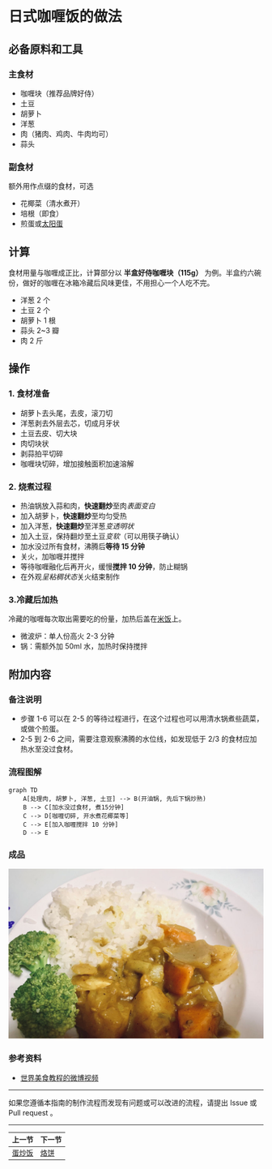 # 日式咖喱饭的做法

## 必备原料和工具

### 主食材

- 咖喱块（推荐品牌好侍）
- 土豆
- 胡萝卜
- 洋葱
- 肉（猪肉、鸡肉、牛肉均可）
- 蒜头

### 副食材

额外用作点缀的食材，可选

- 花椰菜（清水煮开）
- 培根（即食）
- 煎蛋或[太阳蛋](../../breakfast/太阳蛋.md)

## 计算

食材用量与咖喱成正比，计算部分以 **半盒好侍咖喱块（115g）** 为例。半盒约六碗份，做好的咖喱在冰箱冷藏后风味更佳，不用担心一个人吃不完。

- 洋葱 2 个
- 土豆 2 个
- 胡萝卜 1 根
- 蒜头 2~3 瓣
- 肉 2 斤

## 操作

### 1. 食材准备

- 胡萝卜去头尾，去皮，滚刀切
- 洋葱剥去外层去芯，切成月牙状
- 土豆去皮、切大块
- 肉切块状
- 剥蒜拍平切碎
- 咖喱块切碎，增加接触面积加速溶解

### 2. 烧煮过程

- 热油锅放入蒜和肉，**快速翻炒**至肉*表面变白*
- 加入胡萝卜，**快速翻炒**至均匀受热
- 加入洋葱，**快速翻炒**至洋葱*变透明状*
- 加入土豆，保持翻炒至土豆*变软*（可以用筷子确认）
- 加水没过所有食材，沸腾后**等待 15 分钟**
- 关火，加咖喱并搅拌
- 等待咖喱融化后再开火，缓慢**搅拌 10 分钟**，防止糊锅
- 在外观*呈粘稠状态*关火结束制作

### 3.冷藏后加热

冷藏的咖喱每次取出需要吃的份量，加热后盖在[米饭](../米饭.md)上。

- 微波炉：单人份高火 2-3 分钟
- 锅：需额外加 50ml 水，加热时保持搅拌

## 附加内容

### 备注说明

- 步骤 1-6 可以在 2-5 的等待过程进行，在这个过程也可以用清水锅煮些蔬菜，或做个煎蛋。
- 2-5 到 2-6 之间，需要注意观察沸腾的水位线，如发现低于 2/3 的食材应加热水至没过食材。

### 流程图解

``` mermaid
graph TD
    A[处理肉, 胡萝卜, 洋葱, 土豆] --> B(开油锅, 先后下锅炒熟)
    B --> C[加水没过食材, 煮15分钟]
    C --> D[咖喱切碎, 开水煮花椰菜等]
    C --> E[加入咖喱搅拌 10 分钟]
    D --> E
```

### 成品

![日式咖喱饭成品](./成品.jpg)

### 参考资料

- [世界美食教程的微博视频](http://t.cn/EJ77yFy)

---
如果您遵循本指南的制作流程而发现有问题或可以改进的流程，请提出 Issue 或 Pull request 。

<hr>

| 上一节 | 下一节 |
| --- | --- |
| [蛋炒饭](../蛋炒饭.md) | [烙饼](../烙饼/烙饼.md) |